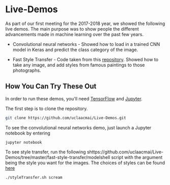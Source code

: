 # Live-Demos

As part of our first meeting for the 2017-2018 year, we showed the following live demos. The main purpose was to show people the different advancements made in machine learning over the past few years. 

* Convolutional neural networks - Showed how to load in a trained CNN model in Keras and predict the class category of the image. 

* Fast Style Transfer - Code taken from this [repository](https://github.com/lengstrom/fast-style-transfer). Showed how to take any image, and add styles from famous paintings to those photographs. 

## How You Can Try These Out

In order to run these demos, you'll need [TensorFlow](https://www.tensorflow.org/install/) and [Jupyter](https://jupyter.readthedocs.io/en/latest/install.html). 

The first step is to clone the repository.
   ```bash
   git clone https://github.com/uclaacmai/Live-Demos.git
   ```

To see the convolutional neural networks demo, just launch a Jupyter notebook by entering

    
    jupyter notebook
     

To see style transfer, run the following shttps://github.com/uclaacmai/Live-Demos/tree/master/fast-style-transfer/modelshell script with the argument being the style you want for the images. The choices of styles can be found [here](https://github.com/uclaacmai/Live-Demos/tree/master/fast-style-transfer/models)   

    
    ./styleTransfer.sh scream
    
